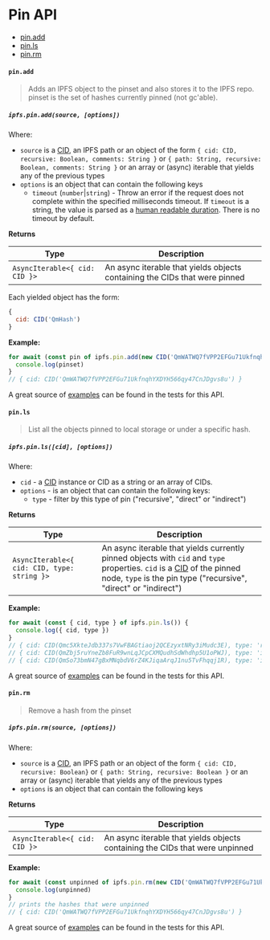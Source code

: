 # Pin API

* [pin.add](#pinadd)
* [pin.ls](#pinls)
* [pin.rm](#pinrm)

#### `pin.add`

> Adds an IPFS object to the pinset and also stores it to the IPFS repo. pinset is the set of hashes currently pinned (not gc'able).

##### `ipfs.pin.add(source, [options])`

Where:

- `source` is a [CID], an IPFS path or an object of the form `{ cid: CID, recursive: Boolean, comments: String }` or `{ path: String, recursive: Boolean, comments: String }` or an array or (async) iterable that yields any of the previous types
- `options` is an object that can contain the following keys
  - `timeout` (`number`|`string`) - Throw an error if the request does not complete within the specified milliseconds timeout. If `timeout` is a string, the value is parsed as a [human readable duration](https://www.npmjs.com/package/parse-duration). There is no timeout by default.

**Returns**

| Type | Description |
| -------- | -------- |
| `AsyncIterable<{ cid: CID }>` | An async iterable that yields objects containing the CIDs that were pinned |

Each yielded object has the form:

```JavaScript
{
  cid: CID('QmHash')
}
```

**Example:**

```JavaScript
for await (const pin of ipfs.pin.add(new CID('QmWATWQ7fVPP2EFGu71UkfnqhYXDYH566qy47CnJDgvs8u'))) {
  console.log(pinset)
}
// { cid: CID('QmWATWQ7fVPP2EFGu71UkfnqhYXDYH566qy47CnJDgvs8u') }
```

A great source of [examples][] can be found in the tests for this API.

#### `pin.ls`

> List all the objects pinned to local storage or under a specific hash.

##### `ipfs.pin.ls([cid], [options])`

Where:

- `cid` - a [CID][cid] instance or CID as a string or an array of CIDs.
- `options` - is an object that can contain the following keys:
  - `type` - filter by this type of pin ("recursive", "direct" or "indirect")

**Returns**

| Type | Description |
| -------- | -------- |
| `AsyncIterable<{ cid: CID, type: string }>` | An async iterable that yields currently pinned objects with `cid` and `type` properties. `cid` is a [CID][cid] of the pinned node, `type` is the pin type ("recursive", "direct" or "indirect") |

**Example:**

```JavaScript
for await (const { cid, type } of ipfs.pin.ls()) {
  console.log({ cid, type })
}
// { cid: CID(Qmc5XkteJdb337s7VwFBAGtiaoj2QCEzyxtNRy3iMudc3E), type: 'recursive' }
// { cid: CID(QmZbj5ruYneZb8FuR9wnLqJCpCXMQudhSdWhdhp5U1oPWJ), type: 'indirect' }
// { cid: CID(QmSo73bmN47gBxMNqbdV6rZ4KJiqaArqJ1nu5TvFhqqj1R), type: 'indirect' }
```

A great source of [examples][] can be found in the tests for this API.

#### `pin.rm`

> Remove a hash from the pinset

##### `ipfs.pin.rm(source, [options])`

Where:
- `source` is a [CID], an IPFS path or an object of the form `{ cid: CID, recursive: Boolean}` or `{ path: String, recursive: Boolean }` or an array or (async) iterable that yields any of the previous types
- `options` is an object that can contain the following keys

**Returns**

| Type | Description |
| -------- | -------- |
| `AsyncIterable<{ cid: CID }>` | An async iterable that yields objects containing the CIDs that were unpinned |

**Example:**

```JavaScript
for await (const unpinned of ipfs.pin.rm(new CID('QmWATWQ7fVPP2EFGu71UkfnqhYXDYH566qy47CnJDgvs8u'))) {
  console.log(unpinned)
}
// prints the hashes that were unpinned
// { cid: CID('QmWATWQ7fVPP2EFGu71UkfnqhYXDYH566qy47CnJDgvs8u') }
```

A great source of [examples][] can be found in the tests for this API.

[examples]: https://github.com/ipfs/interface-ipfs-core/blob/master/src/pin
[cid]: https://www.npmjs.com/package/cids
